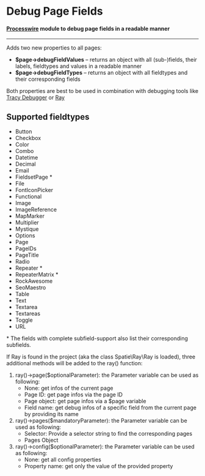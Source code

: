 # Debug Page Fields
#### [Processwire](https://processwire.com/) module to debug page fields in a readable manner
---
Adds two new properties to all pages:
- **$page->debugFieldValues** – returns an object with all (sub-)fields, their labels, fieldtypes and values in a readable manner
- **$page->debugFieldTypes** – returns an object with all fieldtypes and their corresponding fields

Both properties are best to be used in combination with debugging tools like [Tracy Debugger](https://processwire.com/modules/tracy-debugger/) or [Ray](https://myray.app/)

## Supported fieldtypes
- Button
- Checkbox
- Color
- Combo
- Datetime
- Decimal
- Email
- FieldsetPage *
- File
- FontIconPicker
- Functional
- Image
- ImageReference
- MapMarker
- Multiplier
- Mystique
- Options
- Page
- PageIDs
- PageTitle
- Radio
- Repeater *
- RepeaterMatrix *
- RockAwesome
- SeoMaestro
- Table
- Text
- Textarea
- Textareas
- Toggle
- URL

\* The fields with complete subfield-support also list their corresponding subfields.

If Ray is found in the project (aka the class Spatie\Ray\Ray is loaded), three additional methods will be added to the ray() function:
1. ray()->page($optionalParameter): the Parameter variable can be used as following:
   - None: get infos of the current page 
   - Page ID: get page infos via the page ID
   - Page object: get page infos via a $page variable
   - Field name: get debug infos of a specific field from the current page by providing its name
2. ray()->pages($mandatoryParameter): the Parameter variable can be used as following:
   - Selector: Provide a selector string to find the corresponding pages
   - Pages Object
3. ray()->config($optionalParameter): the Parameter variable can be used as following:
   - None: get all config properties 
   - Property name: get only the value of the provided property
